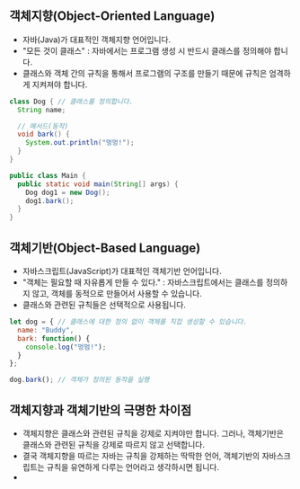 객체지향(Object-Oriented Language) 
--------------------------------
- 자바(Java)가 대표적인 객체지향 언어입니다.
- "모든 것이 클래스" : 자바에서는 프로그램 생성 시 반드시 클래스를 정의해야 합니다.
- 클래스와 객체 간의 규칙을 통해서 프로그램의 구조를 만들기 때문에 규칙은 엄격하게 지켜져야 합니다.

```java
class Dog { // 클래스를 정의합니다.
  String name;

  // 메서드(동작)
  void bark() {
    System.out.println("멍멍!");
  }
}

public class Main {
  public static void main(String[] args) {
    Dog dog1 = new Dog();
    dog1.bark(); 
  }
}
```

객체기반(Object-Based Language)
--------------------------------
- 자바스크립트(JavaScript)가 대표적인 객체기반 언어입니다.
- "객체는 필요할 때 자유롭게 만들 수 있다." : 자바스크립트에서는 클래스를 정의하지 않고, 객체를 동적으로 만들어서 사용할 수 있습니다.
- 클래스와 관련된 규칙들은 선택적으로 사용됩니다.

```javascript
let dog = { // 클래스에 대한 정의 없이 객체를 직접 생성할 수 있습니다.
  name: "Buddy",
  bark: function() {
    console.log("멍멈!");
  }
};

dog.bark(); // 객체가 정의된 동작을 실행
```

객체지향과 객체기반의 극명한 차이점
---------------------------------
- 객체지향은 클래스와 관련된 규칙을 강제로 지켜야만 합니다. 그러나, 객체기반은 클래스와 관련된 규칙을 강제로 따르지 않고 선택합니다.
- 결국 객체지향을 따르는 자바는 규칙을 강제하는 딱딱한 언어, 객체기반의 자바스크립트는 규칙을 유연하게 다루는 언어라고 생각하시면 됩니다.
- 
